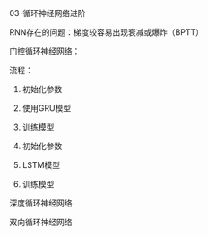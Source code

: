 03-循环神经网络进阶



RNN存在的问题：梯度较容易出现衰减或爆炸（BPTT）

门控循环神经网络：



流程：

1. 初始化参数
2. 使用GRU模型
3. 训练模型



1. 初始化参数
2. LSTM模型
3. 训练模型



深度循环神经网络

双向循环神经网络